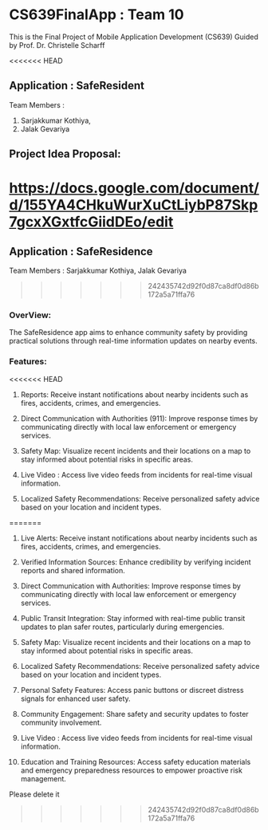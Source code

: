 # CS639FinalApp : Team 10

This is the Final Project of Mobile Application Development (CS639) Guided by Prof. Dr. Christelle Scharff

<<<<<<< HEAD
## Application : SafeResident

Team Members : 
1) Sarjakkumar Kothiya, 
2) Jalak Gevariya

## Project Idea Proposal:

https://docs.google.com/document/d/155YA4CHkuWurXuCtLiybP87Skp7gcxXGxtfcGiidDEo/edit
=======
## Application : SafeResidence

Team Members : Sarjakkumar Kothiya,
               Jalak Gevariya
>>>>>>> 242435742d92f0d87ca8df0d86b172a5a71ffa76

### OverView:

The SafeResidence app aims to enhance community safety by providing practical solutions through real-time information updates on nearby events.

### Features:

<<<<<<< HEAD
1) Reports: Receive instant notifications about nearby incidents such as fires, accidents, crimes, and emergencies.

2) Direct Communication with Authorities (911): Improve response times by communicating directly with local law enforcement or emergency services.

3) Safety Map: Visualize recent incidents and their locations on a map to stay informed about potential risks in specific areas.

4) Live Video :  Access live video feeds from incidents for real-time visual information.

5) Localized Safety Recommendations: Receive personalized safety advice based on your location and incident types.




=======
1) Live Alerts: Receive instant notifications about nearby incidents such as fires, accidents, crimes, and emergencies.

2) Verified Information Sources: Enhance credibility by verifying incident reports and shared information.

4) Direct Communication with Authorities: Improve response times by communicating directly with local law enforcement or emergency services.

5) Public Transit Integration: Stay informed with real-time public transit updates to plan safer routes, particularly during emergencies.

6) Safety Map: Visualize recent incidents and their locations on a map to stay informed about potential risks in specific areas.

7) Localized Safety Recommendations: Receive personalized safety advice based on your location and incident types.

8) Personal Safety Features: Access panic buttons or discreet distress signals for enhanced user safety.

9) Community Engagement: Share safety and security updates to foster community involvement.

10) Live Video :  Access live video feeds from incidents for real-time visual information.

11) Education and Training Resources: Access safety education materials and emergency preparedness resources to empower proactive risk management.

Please delete it
>>>>>>> 242435742d92f0d87ca8df0d86b172a5a71ffa76
